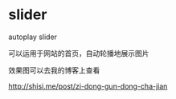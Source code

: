 # slider
autoplay slider

可以运用于网站的首页，自动轮播地展示图片

效果图可以去我的博客上查看

http://shisi.me/post/zi-dong-gun-dong-cha-jian
